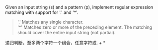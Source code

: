 Given an input string (s) and a pattern (p), implement regular expression matching with support for '.' and '*'.

> '.' Matches any single character.  
> '*' Matches zero or more of the preceding element.
The matching should cover the entire input string (not partial).


递归判断，至多两个字符一个组合，任意字符或. + *
